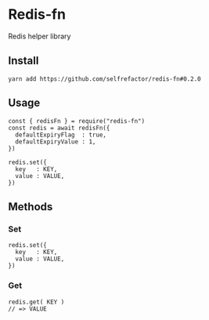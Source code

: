 # Redis-fn

Redis helper library

## Install

`yarn add https://github.com/selfrefactor/redis-fn#0.2.0`

## Usage

```
const { redisFn } = require("redis-fn")
const redis = await redisFn({
  defaultExpiryFlag  : true,
  defaultExpiryValue : 1,
})

redis.set({
  key   : KEY,
  value : VALUE,
})
```

## Methods

### Set

```
redis.set({
  key   : KEY,
  value : VALUE,
})
```

### Get

```
redis.get( KEY ) 
// => VALUE
```
